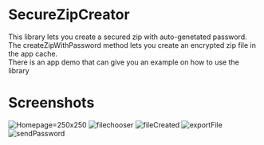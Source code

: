 # SecureZipCreator
This library lets you create a secured zip with auto-genetated password.<br />
The createZipWithPassword method lets you create an encrypted zip file in the app cache.<br />
There is an app demo that can give you an example on how to use the library

# Screenshots
![Homepage](https://github.com/Gabriel-Gershberg-Dev/SecureZipCreator/assets/64218293/8d7e6e3f-62bb-475c-a5da-8f080259ad89)=250x250
![filechooser](https://github.com/Gabriel-Gershberg-Dev/SecureZipCreator/assets/64218293/d9c73eaf-6748-4335-8d47-bfa80f8bf318)
![fileCreated](https://github.com/Gabriel-Gershberg-Dev/SecureZipCreator/assets/64218293/00bc15b5-9a11-4aac-8339-107abe40a3dc)
![exportFile](https://github.com/Gabriel-Gershberg-Dev/SecureZipCreator/assets/64218293/195e0cf5-c3e8-46d1-a9a2-a6b403b8b870)
![sendPassword](https://github.com/Gabriel-Gershberg-Dev/SecureZipCreator/assets/64218293/b915a8b9-de22-443a-a1c9-d2672915f200)
